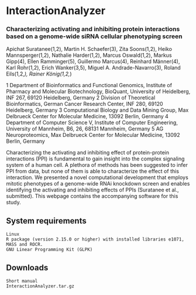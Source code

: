 # InteractionAnalyzer

### Characterizing activating and inhibiting protein interactions based on a genome-wide siRNA cellular phenotyping screen

Apichat Suratanee(1,2), Martin H. Schaefer(3), Zita Soons(1,2), Heiko Mannsperger(1,2), Nathalie Harder(1,2), Marcus Oswald(1,2), Markus Gipp(4), Ellen Ramminger(5), Guillermo Marcus(4), Reinhard Männer(4), Karl Rohr(1,2), Erich Wanker(3,5), Miguel A. Andrade-Navarro(3), Roland Eils(1,2,*), Rainer König(1,2,*)

1 Department of Bioinformatics and Functional Genomics, Institute of Pharmacy and Molecular Biotechnology, BioQuant, University of Heidelberg, INF 267, 69120 Heidelberg, Germany
2 Division of Theoretical Bioinformatics, German Cancer Research Center, INF 280, 69120 Heidelberg, Germany
3 Computational Biology and Data Mining Group, Max Delbrueck Center for Molecular Medicine, 13092 Berlin, Germany
4 Department of Computer Science V, Institute of Computer Engineering, University of Mannheim, B6, 26, 68131 Mannheim, Germany
5 AG Neuroproteomics, Max Delbrueck Center for Molecular Medicine, 13092 Berlin, Germany

Characterizing the activating and inhibiting effect of protein-protein interactions (PPI) is fundamental to gain insight into the complex signaling system of a human cell. A plethora of methods has been suggested to infer PPI from data, but none of them is able to characterize the effect of this interaction. We presented a novel computational development that employs mitotic phenotypes of a genome-wide RNAi knockdown screen and enables identifying the activating and inhibiting effects of PPIs (Suratanee et al., submitted). This webpage contains the accompanying software for this study.

## System requirements

    Linux
    R package (version 2.15.0 or higher) with installed libraries e1071, MASS and ROCR.
    GNU Linear Programming Kit (GLPK)

## Downloads

    Short manual
    InteractionAnalyzer.tar.gz

